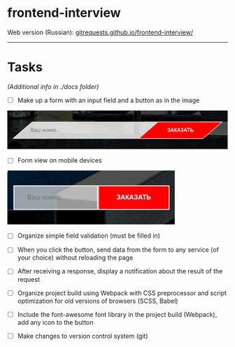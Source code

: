 # frontend-interview

Web version (Russian): [gitrequests.github.io/frontend-interview/](https://gitrequests.github.io/frontend-interview/)

---

# Tasks
*(Additional info in ./docs folder)*

- [ ] Make up a form with an input field and a button as in the image

![Form desktop](./docs/assets/img/form-desktop.jpg)

- [ ] Form view on mobile devices

![Form mobile](./docs/assets/img/form-mobile.jpg)

- [ ] Organize simple field validation (must be filled in)

- [ ] When you click the button, send data from the form to any service (of your choice) without reloading the page

- [ ] After receiving a response, display a notification about the result of the request

- [ ] Organize project build using Webpack with CSS preprocessor and script optimization for old versions of browsers (SCSS, Babel)

- [ ] Include the font-awesome font library in the project build (Webpack), add any icon to the button

- [ ] Make changes to version control system (git)
